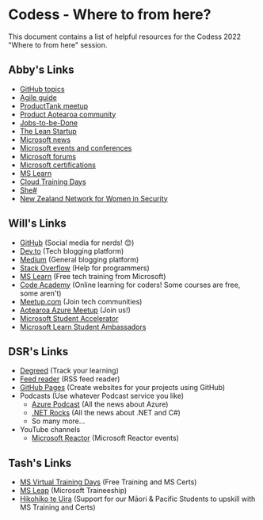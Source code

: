 # Codess - Where to from here?

This document contains a list of helpful resources for the Codess 2022 "Where to from here" session.

## Abby's Links

- [GitHub topics](https://resources.github.com/topics/)
- [Agile guide](https://www.atlassian.com/agile)
- [ProductTank meetup](https://www.mindtheproduct.com/producttank/)
- [Product Aotearoa community](https://productaotearoa.org.nz/)
- [Jobs-to-be-Done](https://jobs-to-be-done.com/jobs-to-be-done-a-framework-for-customer-needs-c883cbf61c90)
- [The Lean Startup](http://theleanstartup.com/)
- [Microsoft news](https://news.microsoft.com/)
- [Microsoft events and conferences](https://www.microsoft.com/en-us/events)
- [Microsoft forums](https://techcommunity.microsoft.com/t5/tech-community-discussion/list-of-microsoft-forums/m-p/9141)
- [Microsoft certifications](https://docs.microsoft.com/en-us/certifications/)
- [MS Learn](https://docs.microsoft.com/en-us/training/)
- [Cloud Training Days](https://www.microsoft.com/en-au/business/learn/cloud-training-events/)
- [She#](https://shesharp.org.nz/)
- [New Zealand Network for Women in Security](https://www.linkedin.com/groups/13763937/)

## Will's Links

- [GitHub](https://github.com/) (Social media for nerds! 😊)
- [Dev.to](https://dev.to/) (Tech blogging platform)
- [Medium](https://medium.com/) (General blogging platform)
- [Stack Overflow](https://stackoverflow.com/) (Help for programmers)
- [MS Learn](https://docs.microsoft.com/en-us/training/) (Free tech training from Microsoft)
- [Code Academy](https://www.codecademy.com/) (Online learning for coders! Some courses are free, some aren't)
- [Meetup.com](https://www.meetup.com/) (Join tech communities)
- [Aotearoa Azure Meetup](https://www.meetup.com/auckland-azure-usergroup/) (Join us!)
- [Microsoft Student Accelerator](https://www.microsoft.com/en-au/business/learn/cloud-training-events/cloud-skills-challenge-events/msa/)
- [Microsoft Learn Student Ambassadors](https://studentambassadors.microsoft.com/)

## DSR's Links

- [Degreed](https://degreed.com/) (Track your learning)
- [Feed reader](https://feedly.com/) (RSS feed reader)
- [GitHub Pages](https://pages.github.com/) (Create websites for your projects using GitHub)
- Podcasts (Use whatever Podcast service you like)
  - [Azure Podcast](https://azpodcast.azurewebsites.net/) (All the news about Azure)
  - [.NET Rocks](https://dotnetrocks.com/) (All the news about .NET and C#)
  - So many more...
- YouTube channels
  - [Microsoft Reactor](https://www.youtube.com/channel/UCZ2wFwVz2UpIDD5pXbhOJFw) (Microsoft Reactor events)

## Tash's Links

- [MS Virtual Training Days](https://www.microsoft.com/en-us/trainingdays/) (Free Training and MS Certs)
- [MS Leap](https://www.microsoft.com/en-us/leap/) (Microsoft Traineeship)
- [Hikohiko te Uira](https://tuputoa.org.nz/hikohiko-te-uira/) (Support for our Māori & Pacific Students to upskill with MS Training and Certs)
